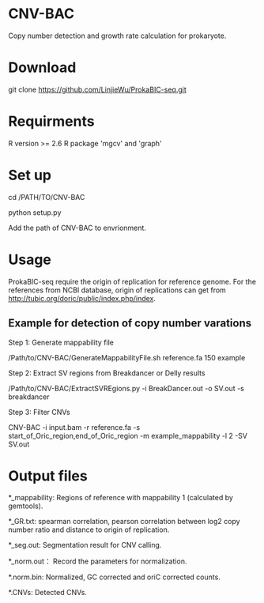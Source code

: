# CNV-BAC
Copy number detection and growth rate calculation for prokaryote.

# Download
git clone https://github.com/LinjieWu/ProkaBIC-seq.git

# Requirments
R version >= 2.6
R package 'mgcv' and 'graph'

# Set up
cd /PATH/TO/CNV-BAC

python setup.py

Add the path of CNV-BAC to envrionment.

# Usage
ProkaBIC-seq require the origin of replication for reference genome. For the references from NCBI database, origin of replications can get from http://tubic.org/doric/public/index.php/index.

## Example for detection of copy number varations
Step 1: Generate mappability file

/Path/to/CNV-BAC/GenerateMappabilityFile.sh reference.fa 150 example

Step 2: Extract SV regions from Breakdancer or Delly results

/Path/to/CNV-BAC/ExtractSVREgions.py -i BreakDancer.out -o SV.out -s breakdancer

Step 3: Filter CNVs

CNV-BAC -i input.bam -r reference.fa -s start_of_Oric_region,end_of_Oric_region -m example_mappability -l 2 -SV SV.out

# Output files
*_mappability: Regions of reference with mappability 1 (calculated by gemtools).

*_GR.txt: spearman correlation, pearson correlation between log2 copy number ratio and distance to origin of replication.

*_seg.out: Segmentation result for CNV calling.

*_norm.out： Record the parameters for normalization.

*.norm.bin: Normalized, GC corrected and oriC corrected counts.

*.CNVs: Detected CNVs.
